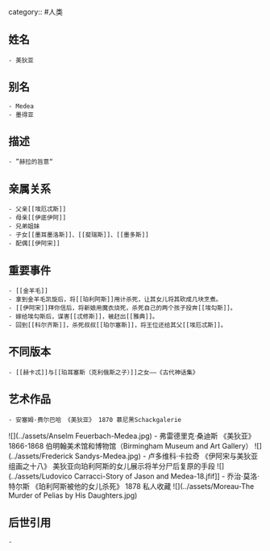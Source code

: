 category:: #人类
## 姓名
	- 美狄亚
## 别名
	- Medea
	- 墨得亚
## 描述
	- ”赫拉的旨意“
## 亲属关系
	- 父亲[[埃厄忒斯]]
	- 母亲[[伊底伊阿]]
	- 兄弟姐妹
	- 子女[[墨耳墨洛斯]]、[[斐瑞斯]]、[[墨多斯]]
	- 配偶[[伊阿宋]]
## 重要事件
	- [[金羊毛]]
	- 拿到金羊毛凯旋后，将[[珀利阿斯]]用计杀死，让其女儿将其砍成几块烹煮。
	- [[伊阿宋]]拜你信后，将新娘用魔衣烧死，杀死自己的两个孩子投奔[[埃勾斯]]。
	- 嫁给埃勾斯后，谋害[[忒修斯]]，被赶出[[雅典]]。
	- 回到[[科尔齐斯]]，杀死叔叔[[珀尔塞斯]]，将王位还给其父[[埃厄忒斯]]。
## 不同版本
	- [[赫卡忒]]与[[珀耳塞斯（克利俄斯之子）]]之女——《古代神话集》
## 艺术作品
	- 安塞姆·费尔巴哈 《美狄亚》 1870 慕尼黑Schackgalerie
 ![](../assets/Anselm Feuerbach-Medea.jpg)
	- 弗雷德里克·桑迪斯 《美狄亚》 1866-1868 伯明翰美术馆和博物馆（Birmingham Museum and Art Gallery）
 ![](../assets/Frederick Sandys-Medea.jpg)
	- 卢多维科·卡拉奇 《伊阿宋与美狄亚组画之十八》 美狄亚向珀利阿斯的女儿展示将羊分尸后复原的手段
 ![](../assets/Ludovico Carracci-Story of Jason and Medea-18.jfif]]
	- 乔治·莫洛·特尔斯 《珀利阿斯被他的女儿杀死》 1878 私人收藏
 ![](../assets/Moreau-The Murder of Pelias by His Daughters.jpg)
## 后世引用
	-
